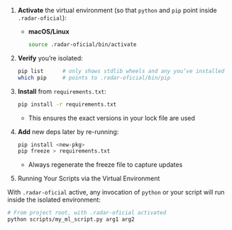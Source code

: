 1. **Activate** the virtual environment (so that `python` and `pip` point inside `.radar-oficial`):

   * **macOS/Linux**

     ```bash
     source .radar-oficial/bin/activate
     ```
2. **Verify** you’re isolated:

   ````bash
   pip list      # only shows stdlib wheels and any you’ve installed
   which pip     # points to .radar-oficial/bin/pip
   ````
3. **Install** from `requirements.txt`:

   ```bash
   pip install -r requirements.txt
   ```

   * This ensures the exact versions in your lock file are used 

4. **Add** new deps later by re-running:

   ```bash
   pip install <new-pkg>
   pip freeze > requirements.txt
   ```

   * Always regenerate the freeze file to capture updates

5. Running Your Scripts via the Virtual Environment

With `.radar-oficial` active, any invocation of `python` or your script will run inside the isolated environment:

```bash
# From project root, with .radar-oficial activated
python scripts/my_ml_script.py arg1 arg2
```